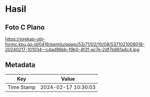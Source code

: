 # Hasil

## Foto C Plano

https://sirekap-obj-formc.kpu.go.id/0416/pemilu/ppwp/53/71/02/10/08/5371021008018-20240217-101034--c4ad96bb-f9b0-4f2f-ac7e-2df7b661a4c4.jpg


## Metadata

| Key        | Value               |
| ---------- | ------------------- |
| Time Stamp | 2024-02-17 10:30:03 |



